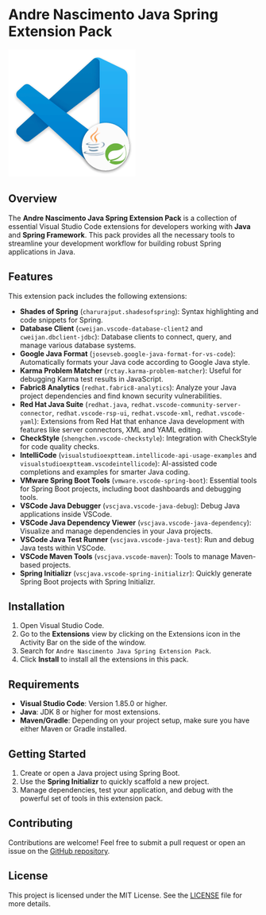 # Andre Nascimento Java Spring Extension Pack

![Logo](logo.png)

## Overview

The **Andre Nascimento Java Spring Extension Pack** is a collection of essential Visual Studio Code extensions for developers working with **Java** and **Spring Framework**. This pack provides all the necessary tools to streamline your development workflow for building robust Spring applications in Java.

## Features

This extension pack includes the following extensions:

- **Shades of Spring** (`charurajput.shadesofspring`): Syntax highlighting and code snippets for Spring.
- **Database Client** (`cweijan.vscode-database-client2` and `cweijan.dbclient-jdbc`): Database clients to connect, query, and manage various database systems.
- **Google Java Format** (`josevseb.google-java-format-for-vs-code`): Automatically formats your Java code according to Google Java style.
- **Karma Problem Matcher** (`rctay.karma-problem-matcher`): Useful for debugging Karma test results in JavaScript.
- **Fabric8 Analytics** (`redhat.fabric8-analytics`): Analyze your Java project dependencies and find known security vulnerabilities.
- **Red Hat Java Suite** (`redhat.java`, `redhat.vscode-community-server-connector`, `redhat.vscode-rsp-ui`, `redhat.vscode-xml`, `redhat.vscode-yaml`): Extensions from Red Hat that enhance Java development with features like server connectors, XML and YAML editing.
- **CheckStyle** (`shengchen.vscode-checkstyle`): Integration with CheckStyle for code quality checks.
- **IntelliCode** (`visualstudioexptteam.intellicode-api-usage-examples` and `visualstudioexptteam.vscodeintellicode`): AI-assisted code completions and examples for smarter Java coding.
- **VMware Spring Boot Tools** (`vmware.vscode-spring-boot`): Essential tools for Spring Boot projects, including boot dashboards and debugging tools.
- **VSCode Java Debugger** (`vscjava.vscode-java-debug`): Debug Java applications inside VSCode.
- **VSCode Java Dependency Viewer** (`vscjava.vscode-java-dependency`): Visualize and manage dependencies in your Java projects.
- **VSCode Java Test Runner** (`vscjava.vscode-java-test`): Run and debug Java tests within VSCode.
- **VSCode Maven Tools** (`vscjava.vscode-maven`): Tools to manage Maven-based projects.
- **Spring Initializr** (`vscjava.vscode-spring-initializr`): Quickly generate Spring Boot projects with Spring Initializr.

## Installation

1. Open Visual Studio Code.
2. Go to the **Extensions** view by clicking on the Extensions icon in the Activity Bar on the side of the window.
3. Search for `Andre Nascimento Java Spring Extension Pack`.
4. Click **Install** to install all the extensions in this pack.

## Requirements

- **Visual Studio Code**: Version 1.85.0 or higher.
- **Java**: JDK 8 or higher for most extensions.
- **Maven/Gradle**: Depending on your project setup, make sure you have either Maven or Gradle installed.

## Getting Started

1. Create or open a Java project using Spring Boot.
2. Use the **Spring Initializr** to quickly scaffold a new project.
3. Manage dependencies, test your application, and debug with the powerful set of tools in this extension pack.

## Contributing

Contributions are welcome! Feel free to submit a pull request or open an issue on the [GitHub repository](https://github.com/andre-s-nascimento/andre-nascimento-java-spring-extension-pack).

## License

This project is licensed under the MIT License. See the [LICENSE](https://github.com/andre-s-nascimento/andre-nascimento-java-spring-extension-pack/blob/main/LICENSE) file for more details.
